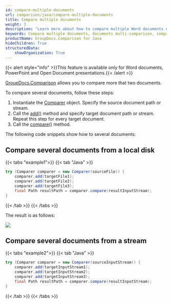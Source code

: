 ```yaml
---
id: compare-multiple-documents
url: comparison/java/compare-multiple-documents
title: Compare multiple documents
weight: 3
description: "Learn more about how to compare multiple Word documents or PowerPoint presentations simultaneously with GroupDocs.Comparison for Java."
keywords: Compare multiple documents, documents multi-comparison, compare more than two documents 
productName: GroupDocs.Comparison for Java
hideChildren: True
structuredData:
    showOrganization: True
---
```

{{< alert style="info" >}}This feature is available only for Word documents, PowerPoint and Open Document presentations.{{< /alert >}}

[GroupDocs.Comparison](https://products.groupdocs.com/comparison/java) allows you to compare more that two documents.

To compare several documents, follow these steps:

1.  Instantiate the [Comparer](https://reference.groupdocs.com/comparison/java/com.groupdocs.comparison/comparer) object. Specify the source document path or stream.
2.  Call the [add()](https://reference.groupdocs.com/comparison/java/com.groupdocs.comparison/comparer/#add-java.lang.String-) method and specify target document path or stream. Repeat this step for every target document.
3.  Call the [compare()](https://reference.groupdocs.com/comparison/java/com.groupdocs.comparison/comparer/#compare-java.lang.String-) method.

The following code snippets show how to several documents:

## Compare several documents from a local disk

{{< tabs "example1">}}
{{< tab "Java" >}}
```java
try (Comparer comparer = new Comparer(sourceFile)) {
    comparer.add(targetFile1);
    comparer.add(targetFile2);
    comparer.add(targetFile3);
    final Path resultPath = comparer.compare(resultInputStream);
}
```
{{< /tab >}}
{{< /tabs >}}

The result is as follows:

![](/comparison/java/images/compare-multiple-word.png)

## Compare several documents from a stream

{{< tabs "example2">}}
{{< tab "Java" >}}
```java
try (Comparer comparer = new Comparer(sourceInputStream)) {
    comparer.add(targetInputStream1);
    comparer.add(targetInputStream2);
    comparer.add(targetInputStream3);
    final Path resultPath = comparer.compare(resultInputStream);
}
```
{{< /tab >}}
{{< /tabs >}}


